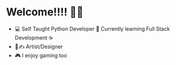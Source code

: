 # Welcome!!!! ✋🏽

- 💻 Self Taught Python Developer 🐍 Currently learning Full Stack Development ☕ 
- 🎨✍ Artist/Designer
- 🎮 I enjoy gaming too


